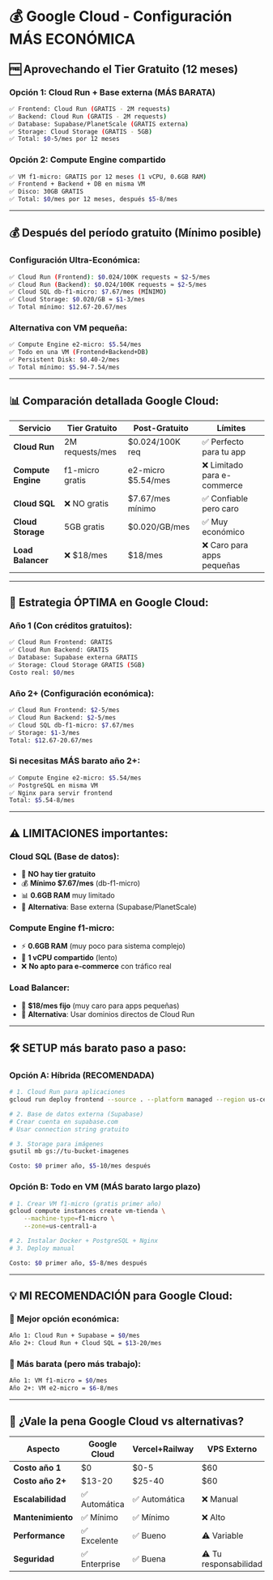 # 💰 Google Cloud - Configuración MÁS ECONÓMICA

## 🆓 Aprovechando el Tier Gratuito (12 meses)

### Opción 1: Cloud Run + Base externa (MÁS BARATA)
```bash
✅ Frontend: Cloud Run (GRATIS - 2M requests)
✅ Backend: Cloud Run (GRATIS - 2M requests)  
✅ Database: Supabase/PlanetScale (GRATIS externa)
✅ Storage: Cloud Storage (GRATIS - 5GB)
✅ Total: $0-5/mes por 12 meses
```

### Opción 2: Compute Engine compartido
```bash
✅ VM f1-micro: GRATIS por 12 meses (1 vCPU, 0.6GB RAM)
✅ Frontend + Backend + DB en misma VM
✅ Disco: 30GB GRATIS
✅ Total: $0/mes por 12 meses, después $5-8/mes
```

---

## 💰 Después del período gratuito (Mínimo posible)

### Configuración Ultra-Económica:
```bash
✅ Cloud Run (Frontend): $0.024/100K requests ≈ $2-5/mes
✅ Cloud Run (Backend): $0.024/100K requests ≈ $2-5/mes
✅ Cloud SQL db-f1-micro: $7.67/mes (MÍNIMO)
✅ Cloud Storage: $0.020/GB ≈ $1-3/mes
✅ Total mínimo: $12.67-20.67/mes
```

### Alternativa con VM pequeña:
```bash
✅ Compute Engine e2-micro: $5.54/mes
✅ Todo en una VM (Frontend+Backend+DB)
✅ Persistent Disk: $0.40-2/mes
✅ Total mínimo: $5.94-7.54/mes
```

---

## 📊 Comparación detallada Google Cloud:

| Servicio | Tier Gratuito | Post-Gratuito | Límites |
|----------|---------------|---------------|---------|
| **Cloud Run** | 2M requests/mes | $0.024/100K req | ✅ Perfecto para tu app |
| **Compute Engine** | f1-micro gratis | e2-micro $5.54/mes | ❌ Limitado para e-commerce |
| **Cloud SQL** | ❌ NO gratis | $7.67/mes mínimo | ✅ Confiable pero caro |
| **Cloud Storage** | 5GB gratis | $0.020/GB/mes | ✅ Muy económico |
| **Load Balancer** | ❌ $18/mes | $18/mes | ❌ Caro para apps pequeñas |

---

## 🎯 Estrategia ÓPTIMA en Google Cloud:

### Año 1 (Con créditos gratuitos):
```bash
✅ Cloud Run Frontend: GRATIS
✅ Cloud Run Backend: GRATIS  
✅ Database: Supabase externa GRATIS
✅ Storage: Cloud Storage GRATIS (5GB)
Costo real: $0/mes
```

### Año 2+ (Configuración económica):
```bash
✅ Cloud Run Frontend: $2-5/mes
✅ Cloud Run Backend: $2-5/mes
✅ Cloud SQL db-f1-micro: $7.67/mes
✅ Storage: $1-3/mes
Total: $12.67-20.67/mes
```

### Si necesitas MÁS barato año 2+:
```bash
✅ Compute Engine e2-micro: $5.54/mes
✅ PostgreSQL en misma VM
✅ Nginx para servir frontend
Total: $5.54-8/mes
```

---

## ⚠️ LIMITACIONES importantes:

### Cloud SQL (Base de datos):
- 🚫 **NO hay tier gratuito** 
- 💰 **Mínimo $7.67/mes** (db-f1-micro)
- 📊 **0.6GB RAM** muy limitado
- 🔄 **Alternativa**: Base externa (Supabase/PlanetScale)

### Compute Engine f1-micro:
- ⚡ **0.6GB RAM** (muy poco para sistema complejo)
- 🐌 **1 vCPU compartido** (lento)
- ❌ **No apto para e-commerce** con tráfico real

### Load Balancer:
- 💸 **$18/mes fijo** (muy caro para apps pequeñas)
- 🔄 **Alternativa**: Usar dominios directos de Cloud Run

---

## 🛠️ SETUP más barato paso a paso:

### Opción A: Híbrida (RECOMENDADA)
```bash
# 1. Cloud Run para aplicaciones
gcloud run deploy frontend --source . --platform managed --region us-central1

# 2. Base de datos externa (Supabase)
# Crear cuenta en supabase.com
# Usar connection string gratuito

# 3. Storage para imágenes
gsutil mb gs://tu-bucket-imagenes

Costo: $0 primer año, $5-10/mes después
```

### Opción B: Todo en VM (MÁS barato largo plazo)
```bash
# 1. Crear VM f1-micro (gratis primer año)
gcloud compute instances create vm-tienda \
    --machine-type=f1-micro \
    --zone=us-central1-a

# 2. Instalar Docker + PostgreSQL + Nginx
# 3. Deploy manual

Costo: $0 primer año, $5-8/mes después
```

---

## 💡 MI RECOMENDACIÓN para Google Cloud:

### 🥇 **Mejor opción económica**:
```bash
Año 1: Cloud Run + Supabase = $0/mes
Año 2+: Cloud Run + Cloud SQL = $13-20/mes
```

### 🥈 **Más barata (pero más trabajo)**:
```bash
Año 1: VM f1-micro = $0/mes  
Año 2+: VM e2-micro = $6-8/mes
```

---

## 🤔 ¿Vale la pena Google Cloud vs alternativas?

| Aspecto | Google Cloud | Vercel+Railway | VPS Externo |
|---------|--------------|----------------|-------------|
| **Costo año 1** | $0 | $0-5 | $60 |
| **Costo año 2+** | $13-20 | $25-40 | $60 |
| **Escalabilidad** | ✅ Automática | ✅ Automática | ❌ Manual |
| **Mantenimiento** | ✅ Mínimo | ✅ Mínimo | ❌ Alto |
| **Performance** | ✅ Excelente | ✅ Bueno | ⚠️ Variable |
| **Seguridad** | ✅ Enterprise | ✅ Buena | ⚠️ Tu responsabilidad |